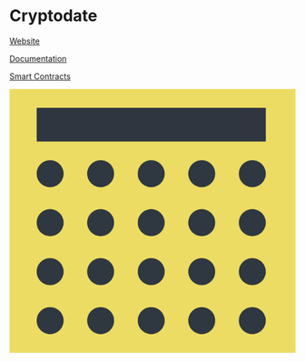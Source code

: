 
# Cryptodate
[Website](https://www.cryptodate.io)

[Documentation](https://crypto-date.github.io/documentation/)

[Smart Contracts](https://github.com/crypto-date/contracts)

![Alt text](logo_med.png?raw=true "Logo")




 

